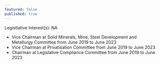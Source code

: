 ```yaml
---
featured: false
published: true
---
```

Legistlative Interest(s): NA

* Vice Chairman at Solid Minerals, Mine, Steel Development and Metallurgy Committee from June 2019 to June 2023
* Vice Chairman at Privatisation Committee from June 2019 to June 2023
* Chairman at Legislative Compliance Committee from June 2019 to June 2023
